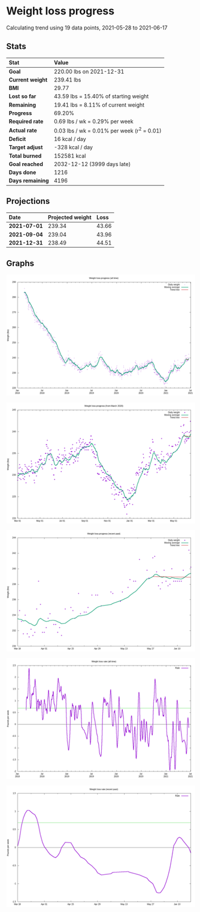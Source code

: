 # Weight loss progress

Calculating trend using 19 data points, 2021-05-28 to 2021-06-17

## Stats

Stat|Value
:-|:-
**Goal**|220.00 lbs on 2021-12-31
**Current weight**|239.41 lbs
**BMI**|29.77
**Lost so far**|43.59 lbs = 15.40% of starting weight
**Remaining**|19.41 lbs =  8.11% of current  weight
**Progress**|69.20%
**Required rate**|0.69 lbs / wk = 0.29% per week
**Actual rate**|0.03 lbs / wk = 0.01% per week  (r<sup>2</sup> = 0.01)
**Deficit**|16 kcal / day
**Target adjust**|-328 kcal / day
**Total burned**|152581 kcal
**Goal reached**|2032-12-12 (3999 days late)
**Days done**|1216
**Days remaining**|4196

## Projections

Date|Projected weight|Loss
:-|:-|:-
**2021-07-01**|239.34|43.66
**2021-09-04**|239.04|43.96
**2021-12-31**|238.49|44.51

## Graphs

![](weight-graph-alltime.png)

![](weight-graph-covid.png)

![](weight-graph-recent.png)

![](rate-graph-alltime.png)

![](rate-graph-recent.png)
